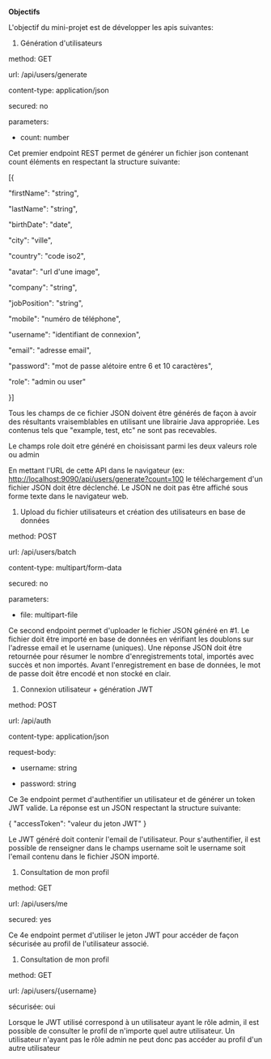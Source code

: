 **Objectifs**

L&#39;objectif du mini-projet est de développer les apis suivantes:

1. Génération d&#39;utilisateurs

method: GET

url: /api/users/generate

content-type: application/json

secured: no

parameters:

- count: number

Cet premier endpoint REST permet de générer un fichier json contenant count éléments en respectant la structure suivante:

[{

  &quot;firstName&quot;: &quot;string&quot;,

 &quot;lastName&quot;: &quot;string&quot;,

 &quot;birthDate&quot;: &quot;date&quot;,

 &quot;city&quot;: &quot;ville&quot;,

 &quot;country&quot;: &quot;code iso2&quot;,

 &quot;avatar&quot;: &quot;url d&#39;une image&quot;,

 &quot;company&quot;: &quot;string&quot;,

 &quot;jobPosition&quot;: &quot;string&quot;,

 &quot;mobile&quot;: &quot;numéro de téléphone&quot;,

 &quot;username&quot;: &quot;identifiant de connexion&quot;,

 &quot;email&quot;: &quot;adresse email&quot;,

 &quot;password&quot;: &quot;mot de passe alétoire entre 6 et 10 caractères&quot;,

 &quot;role&quot;: &quot;admin ou user&quot;

}]

Tous les champs de ce fichier JSON doivent être générés de façon à avoir des résultants vraisemblables en utilisant une librairie Java appropriée. Les contenus tels que &quot;example, test, etc&quot; ne sont pas recevables.

Le champs role doit etre généré en choisissant parmi les deux valeurs role ou admin

En mettant l&#39;URL de cette API dans le navigateur (ex: [http://localhost:9090/api/users/generate?count=100](http://localhost:9090/api/users/generate?count=100) le téléchargement d&#39;un fichier JSON doit être déclenché. Le JSON ne doit pas être affiché sous forme texte dans le navigateur web.

1. Upload du fichier utilisateurs et création des utilisateurs en base de données

method: POST

url: /api/users/batch

content-type: multipart/form-data

secured: no

parameters:

- file: multipart-file

Ce second endpoint permet d&#39;uploader le fichier JSON généré en #1. Le fichier doit être importé en base de données en vérifiant les doublons sur l&#39;adresse email et le username (uniques). Une réponse JSON doit être retournée pour résumer le nombre d&#39;enregistrements total, importés avec succès et non importés. Avant l&#39;enregistrement en base de données, le mot de passe doit être encodé et non stocké en clair.

1. Connexion utilisateur + génération JWT

method: POST

url: /api/auth

content-type: application/json

request-body:

- username: string

- password: string

Ce 3e endpoint permet d&#39;authentifier un utilisateur et de générer un token JWT valide. La réponse est un JSON respectant la structure suivante:

{ &quot;accessToken&quot;: &quot;valeur du jeton JWT&quot; }

Le JWT généré doit contenir l&#39;email de l&#39;utilisateur. Pour s&#39;authentifier, il est possible de renseigner dans le champs username soit le username soit l&#39;email contenu dans le fichier JSON importé.

1. Consultation de mon profil

method: GET

url: /api/users/me

secured: yes

Ce 4e endpoint permet d&#39;utiliser le jeton JWT pour accéder de façon sécurisée au profil de l&#39;utilisateur associé.

1. Consultation de mon profil

method: GET

url: /api/users/{username}

sécurisée: oui

Lorsque le JWT utilisé correspond à un utilisateur ayant le rôle admin, il est possible de consulter le profil de n&#39;importe quel autre utilisateur. Un utilisateur n&#39;ayant pas le rôle admin ne peut donc pas accéder au profil d&#39;un autre utilisateur
